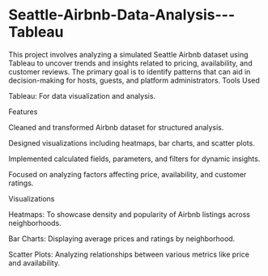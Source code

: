 # Seattle-Airbnb-Data-Analysis---Tableau
This project involves analyzing a simulated Seattle Airbnb dataset using Tableau to uncover trends and insights related to pricing, availability, and customer reviews. The primary goal is to identify patterns that can aid in decision-making for hosts, guests, and platform administrators.
Tools Used

Tableau: For data visualization and analysis.

Features

Cleaned and transformed Airbnb dataset for structured analysis.

Designed visualizations including heatmaps, bar charts, and scatter plots.

Implemented calculated fields, parameters, and filters for dynamic insights.

Focused on analyzing factors affecting price, availability, and customer ratings.

Visualizations

Heatmaps: To showcase density and popularity of Airbnb listings across neighborhoods.

Bar Charts: Displaying average prices and ratings by neighborhood.

Scatter Plots: Analyzing relationships between various metrics like price and availability.

